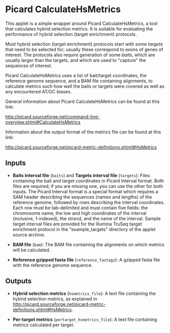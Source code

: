 # Picard CalculateHsMetrics

This applet is a simple wrapper around Picard CalculateHsMetrics, a tool that calculates hybrid selection
metrics. It is suitable for evaluating the performance of hybrid selection (target enrichment) protocols.

Most hybrid selection (target enrichment) protocols start with some *targets* that need to be selected for;
usually these correspond to exons of genes of interest. The protocols also require generation of some *baits*,
which are usually larger than the targets, and which are used to "capture" the sequences of interest.

Picard CalculateHsMetrics uses a list of bait/target coordinates, the reference genome sequence, and a
BAM file containing alignments, to calculate metrics such how well the baits or targets were covered
as well as any encountered AT/GC biases.

General information about Picard CalculateHsMetrics can be found at this link:

http://picard.sourceforge.net/command-line-overview.shtml#CalculateHsMetrics

Information about the output format of the metrics file can be found at this link:

http://picard.sourceforge.net/picard-metric-definitions.shtml#HsMetrics

## Inputs

* **Baits interval file** (`baits`) and **Targets interval file** (`targets`): Files containing the bait and target
coordinates in Picard Interval format. Both files are required; if you are missing one, you can use the other for both
inputs. The Picard Interval format is a special format which requires a SAM header describing the sequences (names
and lengths) of the reference genome, followed by rows describing the interval coordinates. Each row must be tab-delimited
and must contain five fields: the chromosome name, the low and high coordinates of the interval (inclusive, 1-indexed),
the strand, and the name of the interval. Sample target interval files are provided for the Illumina TruSeq target
enrichment protocol in the "example_targets" directory of the applet source archive.

* **BAM file** (`bam`): The BAM file containing the alignments on which metrics will be calculated.

* **Reference gzipped fasta file** (`reference_fastagz`): A gzipped fasta file with the reference genome sequence.

## Outputs

* **Hybrid selection metrics** (`hsmetrics_file`): A text file containing the hybrid selection metrics, as explained in http://picard.sourceforge.net/picard-metric-definitions.shtml#HsMetrics.

* **Per-target metrics** (`pertarget_hsmetrics_file`): A text file containing metrics calculated per target.

